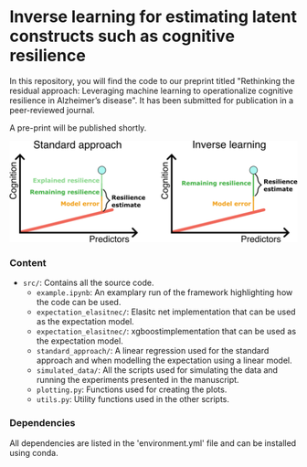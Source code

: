 # Inverse learning for estimating latent constructs such as cognitive resilience

In this repository, you will find the code to our preprint titled "Rethinking the residual approach: Leveraging machine learning to operationalize cognitive resilience in Alzheimer’s disease". It has been submitted for publication in a peer-reviewed journal.

A pre-print will be published shortly.

![inverse learning versus standard residual approach](conclusion.png "Inverse learning versus standard residual approach")

### Content

- `src/`: Contains all the source code.
    - `example.ipynb`: An examplary run of the framework highlighting how the code can be used.
    - `expectation_elasitnec/`: Elasitc net implementation that can be used as the expectation model.
    - `expectation_elasitnec/`: xgboostimplementation that can be used as the expectation model.
    - `standard_approach/`: A linear regression used for the standard approach and when modelling the expectation using a linear model.
    - `simulated_data/`: All the scripts used for simulating the data and running the experiments presented in the manuscript.
    - `plotting.py`: Functions used for creating the plots.
    - `utils.py`: Utility functions used in the other scripts.

### Dependencies
All dependencies are listed in the 'environment.yml' file and can be installed using conda.
